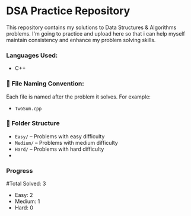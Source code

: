 # DSA Practice Repository

This repository contains my solutions to Data Structures & Algorithms problems. I'm going to practice and upload here so that i can help myself maintain consistency and enhance my problem solving skills.

### Languages Used:
- C++

### 📁 File Naming Convention:
Each file is named after the problem it solves. For example:
- `TwoSum.cpp`

### 📁 Folder Structure

- `Easy/` – Problems with easy difficulty
- `Medium/` – Problems with medium difficulty
- `Hard/` – Problems with hard difficulty
- 
### Progress
 #Total Solved: 3
- Easy: 2
- Medium: 1
- Hard: 0
